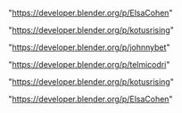 "https://developer.blender.org/p/ElsaCohen"

"https://developer.blender.org/p/kotusrising"

 
"https://developer.blender.org/p/johnnybet"


"https://developer.blender.org/p/telmicodri"


"https://developer.blender.org/p/kotusrising"


"https://developer.blender.org/p/ElsaCohen"


 
